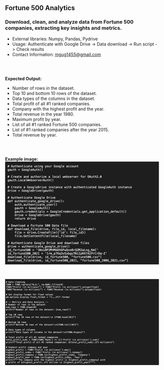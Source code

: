 ## Fortune 500 Analytics

### Download, clean, and analyze data from Fortune 500 companies, extracting key insights and metrics.

- External libraries: Numpy, Pandas, Pydrive
- Usage: Authenticate with Google Drive -> Data download -> Run script -> Check results
- Contact Information: [mgug1455@gmail.com](mailto:mgug1455@gmail.com)
<br>
<br>

**Expected Output:**

  - Number of rows in the dataset.
  - Top 10 and bottom 10 rows of the dataset.
  - Data types of the columns in the dataset.
  - Total profit of all #1 ranked companies.
  - Company with the highest profit and the year.
  - Total revenue in the year 1980.
  - Maximum profit by year.
  - List of all #1 ranked Fortune 500 companies.
  - List of #1 ranked companies after the year 2015.
  - Total revenue by year.
<br>
<br>

**Example image:**
![Fortune500 Example Screen 1](/assets/Fortune500-Screen1.png)

<br>

![Fortune500 Example Screen 1](/assets/Fortune500-Screen2.png)
